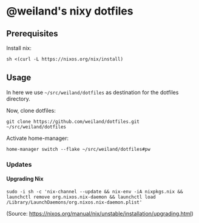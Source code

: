 # @weiland's nixy dotfiles

## Prerequisites

Install nix:

```command
sh <(curl -L https://nixos.org/nix/install)
```

## Usage

In here we use `~/src/weiland/dotfiles` as destination for the dotfiles
directory.

Now, clone dotfiles:

    git clone https://github.com/weiland/dotfiles.git ~/src/weiland/dotfiles

Activate home-manager:

    home-manager switch --flake ~/src/weiland/dotfiles#pw


### Updates

#### Upgrading Nix

```
sudo -i sh -c 'nix-channel --update && nix-env -iA nixpkgs.nix && launchctl remove org.nixos.nix-daemon && launchctl load /Library/LaunchDaemons/org.nixos.nix-daemon.plist'
```

(Source: https://nixos.org/manual/nix/unstable/installation/upgrading.html)